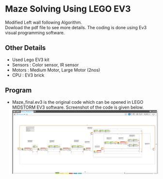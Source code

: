 # Maze Solving Using LEGO EV3
Modified Left wall following Algorithm.<br />
Dowload the pdf file to see more details. The coding is done using Ev3 visual programming software.<br />
## Other Details
* Used Lego EV3 kit
* Sensors : Color sensor, IR sensor
* Motors : Medium Motor, Large Motor (2nos)
* CPU : EV3 brick
## Program
* Maze_final.ev3 is the original code which can be opened in LEGO MIDSTORM EV3 software.
 Screenshot of the code is given below.
![Alt text](https://github.com/nikhilnnk/MazeSolving/blob/f889e4e1231ae6374a33de87f69681eda00bec6e/Screenshot%20(115).png?raw=true)
